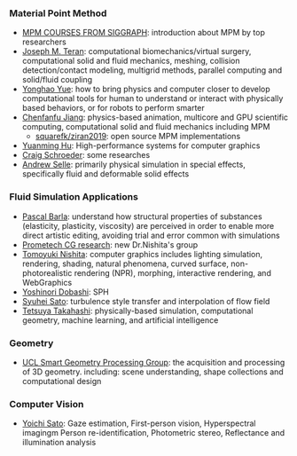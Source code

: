 ### Material Point Method
- [MPM COURSES FROM SIGGRAPH](https://www.seas.upenn.edu/~cffjiang/mpmcourse.html): introduction about MPM by top researchers
- [Joseph M. Teran](https://www.math.ucla.edu/~jteran/): computational biomechanics/virtual surgery, computational solid and fluid mechanics, meshing, collision detection/contact modeling, multigrid methods, parallel computing and solid/fluid coupling
- [Yonghao Yue](http://mns.k.u-tokyo.ac.jp/~yonghao/): how to bring physics and computer closer to develop computational tools for human to understand or interact with physically based behaviors, or for robots to perform smarter
- [Chenfanfu Jiang](https://www.seas.upenn.edu/~cffjiang/): physics-based animation, multicore and GPU scientific computing, computational solid and fluid mechanics including MPM
   - [squarefk/ziran2019](https://github.com/squarefk/ziran2019): open source MPM implementations
- [Yuanming Hu](http://taichi.graphics/me/): High-performance systems for computer graphics
- [Craig Schroeder](https://www.cs.ucr.edu/~craigs/research.html): some researches
- [Andrew Selle](http://www.andyselle.com/): primarily physical simulation in special effects, specifically fluid and deformable solid effects

### Fluid Simulation Applications
- [Pascal Barla](https://www.labri.fr/perso/barla/blog/?page_id=81): understand how structural properties of substances (elasticity, plasticity, viscosity) are perceived in order to enable more direct artistic editing, avoiding trial and error common with simulations
- [Prometech CG research](https://www.prometech.co.jp/cgresearch.html): new Dr.Nishita's group
- [Tomoyuki Nishita](http://nishitalab.org/user/nis/pub_nis.html): computer graphics includes lighting simulation, rendering, shading, natural phenomena, curved surface, non-photorealistic rendering (NPR), morphing, interactive rendering, and WebGraphics
- [Yoshinori Dobashi](https://ime.ist.hokudai.ac.jp/~doba/projects.html): SPH
- [Syuhei Sato](http://nishitalab.org/user/syuhei/index_eng.php): turbulence style transfer and interpolation of flow field
- [Tetsuya Takahashi](http://www.cs.unc.edu/~tetsuya/): physically-based simulation, computational geometry, machine learning, and artificial intelligence

### Geometry
- [UCL Smart Geometry Processing Group](http://geometry.cs.ucl.ac.uk/index.php): the acquisition and processing of 3D geometry. including: scene understanding, shape collections and computational design

### Computer Vision
- [Yoichi Sato](http://www.hci.iis.u-tokyo.ac.jp/ja/research/): Gaze estimation, First-person vision, Hyperspectral imagingm Person re-identification, Photometric stereo, Reflectance and illumination analysis
